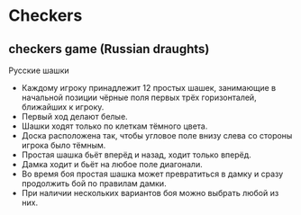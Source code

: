 # Checkers
## checkers game (Russian draughts)

Русские шашки
- Каждому игроку принадлежит 12 простых шашек, занимающие в начальной позиции чёрные поля первых трёх горизонталей, ближайших к игроку. 
- Первый ход делают белые.
- Шашки ходят только по клеткам тёмного цвета.
- Доска расположена так, чтобы угловое поле внизу слева со стороны игрока было тёмным.
- Простая шашка бьёт вперёд и назад, ходит только вперёд.
- Дамка ходит и бьёт на любое поле диагонали.
- Во время боя простая шашка может превратиться в дамку и сразу продолжить бой по правилам дамки.
- При наличии нескольких вариантов боя можно выбрать любой из них.
